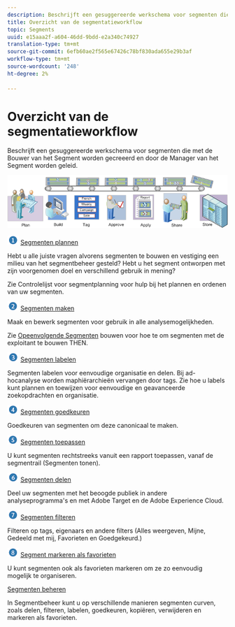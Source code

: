 ```yaml
---
description: Beschrijft een gesuggereerde werkschema voor segmenten die met de Bouwer van het Segment worden gecreeerd en door de Manager van het Segment worden geleid.
title: Overzicht van de segmentatieworkflow
topic: Segments
uuid: e15aaa2f-a604-46dd-9bdd-e2a340c74927
translation-type: tm+mt
source-git-commit: 6efb60ae2f565e67426c78bf830ada655e29b3af
workflow-type: tm+mt
source-wordcount: '248'
ht-degree: 2%

---
```



# Overzicht van de segmentatieworkflow

Beschrijft een gesuggereerde werkschema voor segmenten die met de Bouwer van het Segment worden gecreeerd en door de Manager van het Segment worden geleid.

<!-- 

seg_workflow.xml

 -->

![](assets/seg_workflow.png)


![](assets/step1_icon.png) [ Segmenten plannen](/help/components/segmentation/segmentation-workflow/seg-plan.md)

Hebt u alle juiste vragen alvorens segmenten te bouwen en vestiging een milieu van het segmentbeheer gesteld? Hebt u het segment ontworpen met zijn voorgenomen doel en verschillend gebruik in mening?

Zie Controlelijst voor segmentplanning voor hulp bij het plannen en ordenen van uw segmenten.

![](assets/step2_icon.png) [Segmenten maken](/help/components/segmentation/segmentation-workflow/seg-build.md)

Maak en bewerk segmenten voor gebruik in alle analysemogelijkheden.

Zie [Opeenvolgende Segmenten](/help/components/segmentation/segmentation-workflow/seg-sequential-build.md) bouwen voor hoe te om segmenten met de exploitant te bouwen THEN.

![](assets/step3_icon.png) [ Segmenten labelen](/help/components/segmentation/segmentation-workflow/seg-tag.md)

Segmenten labelen voor eenvoudige organisatie en delen. Bij ad-hocanalyse worden maphiërarchieën vervangen door tags. Zie hoe u labels kunt plannen en toewijzen voor eenvoudige en geavanceerde zoekopdrachten en organisatie.

![](assets/step4_icon.png) [ Segmenten goedkeuren](/help/components/segmentation/segmentation-workflow/seg-approve.md)

Goedkeuren van segmenten om deze canonicaal te maken.

![](assets/step5_icon.png) [ Segmenten toepassen](/help/components/segmentation/segmentation-workflow/t-seg-apply.md)

U kunt segmenten rechtstreeks vanuit een rapport toepassen, vanaf de segmentrail (Segmenten tonen).

![](assets/step6_icon.png) [ Segmenten delen](/help/components/segmentation/segmentation-workflow/t-seg-share.md)

Deel uw segmenten met het beoogde publiek in andere analyseprogramma&#39;s en met Adobe Target en de Adobe Experience Cloud.

![](assets/step7_icon.png) [ Segmenten filteren](/help/components/segmentation/segmentation-workflow/t-seg-filter.md)

Filteren op tags, eigenaars en andere filters (Alles weergeven, Mijne, Gedeeld met mij, Favorieten en Goedgekeurd.)

![](assets/step8_icon.png) [ Segment markeren als favorieten](/help/components/segmentation/segmentation-workflow/t-seg-favorite.md)

U kunt segmenten ook als favorieten markeren om ze zo eenvoudig mogelijk te organiseren.

[Segmenten beheren](/help/components/segmentation/segmentation-workflow/seg-manage.md)

In Segmentbeheer kunt u op verschillende manieren segmenten curven, zoals delen, filteren, labelen, goedkeuren, kopiëren, verwijderen en markeren als favorieten.
